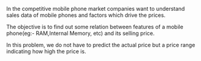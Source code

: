 In the competitive mobile phone market companies want to understand sales data of mobile phones and factors which drive the prices.

The objective is to find out some relation between features of a mobile phone(eg:- RAM,Internal
Memory, etc) and its selling price.

In this problem, we do not have to predict the actual price but a
price range indicating how high the price is.
